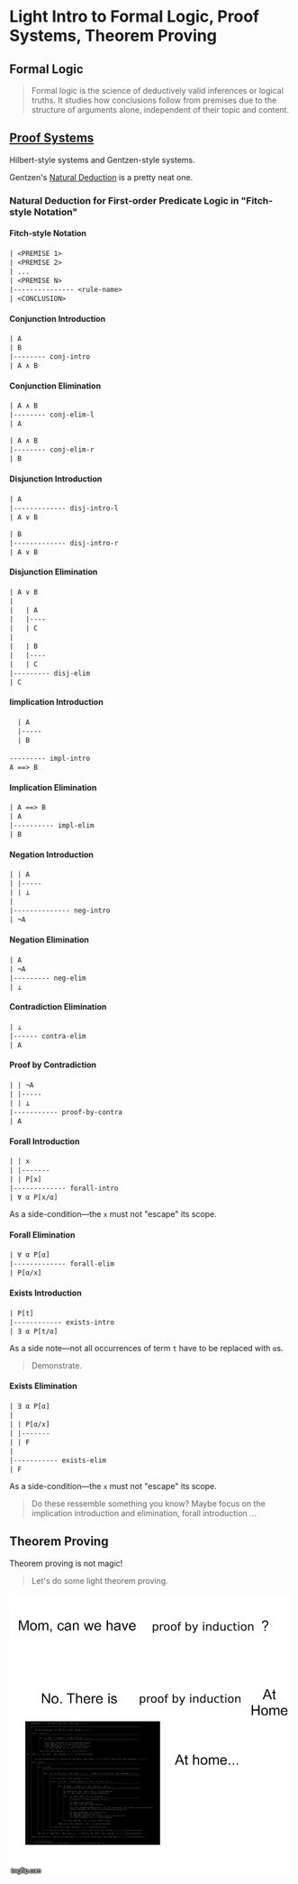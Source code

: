# Light Intro to Formal Logic, Proof Systems, Theorem Proving

## Formal Logic

> Formal logic is the science of deductively valid inferences or logical truths. It studies how conclusions follow from premises due to the structure of arguments alone, independent of their topic and content.

## [Proof Systems](https://en.wikipedia.org/wiki/Proof_calculus)

Hilbert-style systems and Gentzen-style systems.

Gentzen's [Natural Deduction](https://en.wikipedia.org/wiki/Natural_deduction) is a pretty neat one.


### Natural Deduction for First-order Predicate Logic in "Fitch-style Notation"


#### Fitch-style Notation
```
| <PREMISE 1>
| <PREMISE 2>
| ...
| <PREMISE N>
|--------------- <rule-name>
| <CONCLUSION>
```




#### Conjunction Introduction
```
| A
| B
|-------- conj-intro
| A ∧ B
```


#### Conjunction Elimination

```
| A ∧ B
|-------- conj-elim-l
| A
```

```
| A ∧ B
|-------- conj-elim-r
| B
```


#### Disjunction Introduction
```
| A
|------------- disj-intro-l
| A ∨ B
```

```
| B
|------------- disj-intro-r
| A ∨ B
```


#### Disjunction Elimination
```
| A ∨ B
| 
|   | A
|   |----
|   | C
| 
|   | B
|   |----
|   | C
|--------- disj-elim
| C
```


#### Iimplication Introduction
```
  | A
  |-----
  | B

--------- impl-intro
A ==> B
```


#### Implication Elimination
```
| A ==> B
| A
|---------- impl-elim
| B
```


#### Negation Introduction
```
| | A
| |-----
| | ⊥
|
|-------------- neg-intro
| ¬A
```


#### Negation Elimination
```
| A
| ¬A
|--------- neg-elim
| ⊥
```

#### Contradiction Elimination
```
| ⊥
|------ contra-elim
| A
```

#### Proof by Contradiction
```
| | ¬A
| |-----
| | ⊥
|----------- proof-by-contra
| A
```


#### Forall Introduction
```
| | x
| |-------
| | P[x]
|------------- forall-intro
| ∀ α P[x/α]
```
As a side-condition—the `x` must not "escape" its scope.


#### Forall Elimination
```
| ∀ α P[α]
|------------- forall-elim
| P[α/x]
```


#### Exists Introduction
```
| P[t]
|------------ exists-intro
| ∃ α P[t/α]
```
As a side note—not all occurrences of term `t` have to be replaced with `α`s.

> Demonstrate.


#### Exists Elimination
```
| ∃ α P[α]
|
| | P[α/x]
| |-------
| | F
|
|----------- exists-elim
| F
```

As a side-condition—the `x` must not "escape" its scope.


> Do these ressemble something you know? Maybe focus on the implication introduction and elimination, forall introduction ...

## Theorem Proving

Theorem proving is not magic!

> Let's do some light theorem proving.


![](can-we-have-induction.png)
